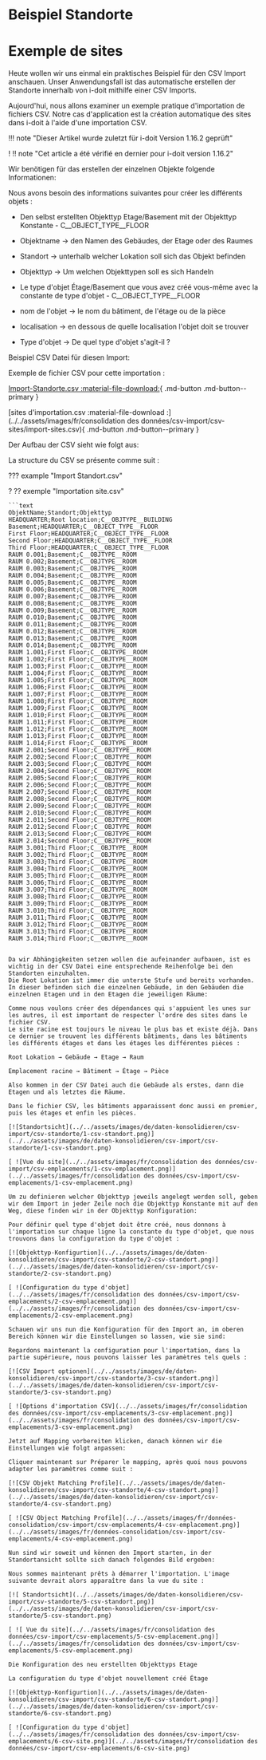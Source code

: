 <!-- TRANSLATED by md-translate -->
# Beispiel Standorte

# Exemple de sites

Heute wollen wir uns einmal ein praktisches Beispiel für den CSV Import anschauen.
Unser Anwendungsfall ist das automatische erstellen der Standorte innerhalb von i-doit mithilfe einer CSV Imports.

Aujourd'hui, nous allons examiner un exemple pratique d'importation de fichiers CSV.
Notre cas d'application est la création automatique des sites dans i-doit à l'aide d'une importation CSV.

!!! note "Dieser Artikel wurde zuletzt für i-doit Version 1.16.2 geprüft"

! !! note "Cet article a été vérifié en dernier pour i-doit version 1.16.2"

Wir benötigen für das erstellen der einzelnen Objekte folgende Informationen:

Nous avons besoin des informations suivantes pour créer les différents objets :

* Den selbst erstellten Objekttyp Etage/Basement mit der Objekttyp Konstante - C__OBJECT_TYPE__FLOOR
* Objektname → den Namen des Gebäudes, der Etage oder des Raumes
* Standort → unterhalb welcher Lokation soll sich das Objekt befinden
* Objekttyp → Um welchen Objekttypen soll es sich Handeln

* Le type d'objet Étage/Basement que vous avez créé vous-même avec la constante de type d'objet - C__OBJECT_TYPE__FLOOR
* nom de l'objet → le nom du bâtiment, de l'étage ou de la pièce
* localisation → en dessous de quelle localisation l'objet doit se trouver
* Type d'objet → De quel type d'objet s'agit-il ?

Beispiel CSV Datei für diesen Import:

Exemple de fichier CSV pour cette importation :

[Import-Standorte.csv :material-file-download:](../../assets/images/de/daten-konsolidieren/csv-import/csv-standorte/Import-Standorte.csv){ .md-button .md-button--primary }

[sites d'importation.csv :material-file-download :](../../assets/images/fr/consolidation des données/csv-import/csv-sites/import-sites.csv){ .md-button .md-button--primary }

Der Aufbau der CSV sieht wie folgt aus:

La structure du CSV se présente comme suit :

??? example "Import Standort.csv"

? ?? exemple "Importation site.csv"

```
```text
ObjektName;Standort;Objekttyp
HEADQUARTER;Root location;C__OBJTYPE__BUILDING
Basement;HEADQUARTER;C__OBJECT_TYPE__FLOOR
First Floor;HEADQUARTER;C__OBJECT_TYPE__FLOOR
Second Floor;HEADQUARTER;C__OBJECT_TYPE__FLOOR
Third Floor;HEADQUARTER;C__OBJECT_TYPE__FLOOR
RAUM 0.001;Basement;C__OBJTYPE__ROOM
RAUM 0.002;Basement;C__OBJTYPE__ROOM
RAUM 0.003;Basement;C__OBJTYPE__ROOM
RAUM 0.004;Basement;C__OBJTYPE__ROOM
RAUM 0.005;Basement;C__OBJTYPE__ROOM
RAUM 0.006;Basement;C__OBJTYPE__ROOM
RAUM 0.007;Basement;C__OBJTYPE__ROOM
RAUM 0.008;Basement;C__OBJTYPE__ROOM
RAUM 0.009;Basement;C__OBJTYPE__ROOM
RAUM 0.010;Basement;C__OBJTYPE__ROOM
RAUM 0.011;Basement;C__OBJTYPE__ROOM
RAUM 0.012;Basement;C__OBJTYPE__ROOM
RAUM 0.013;Basement;C__OBJTYPE__ROOM
RAUM 0.014;Basement;C__OBJTYPE__ROOM
RAUM 1.001;First Floor;C__OBJTYPE__ROOM
RAUM 1.002;First Floor;C__OBJTYPE__ROOM
RAUM 1.003;First Floor;C__OBJTYPE__ROOM
RAUM 1.004;First Floor;C__OBJTYPE__ROOM
RAUM 1.005;First Floor;C__OBJTYPE__ROOM
RAUM 1.006;First Floor;C__OBJTYPE__ROOM
RAUM 1.007;First Floor;C__OBJTYPE__ROOM
RAUM 1.008;First Floor;C__OBJTYPE__ROOM
RAUM 1.009;First Floor;C__OBJTYPE__ROOM
RAUM 1.010;First Floor;C__OBJTYPE__ROOM
RAUM 1.011;First Floor;C__OBJTYPE__ROOM
RAUM 1.012;First Floor;C__OBJTYPE__ROOM
RAUM 1.013;First Floor;C__OBJTYPE__ROOM
RAUM 1.014;First Floor;C__OBJTYPE__ROOM
RAUM 2.001;Second Floor;C__OBJTYPE__ROOM
RAUM 2.002;Second Floor;C__OBJTYPE__ROOM
RAUM 2.003;Second Floor;C__OBJTYPE__ROOM
RAUM 2.004;Second Floor;C__OBJTYPE__ROOM
RAUM 2.005;Second Floor;C__OBJTYPE__ROOM
RAUM 2.006;Second Floor;C__OBJTYPE__ROOM
RAUM 2.007;Second Floor;C__OBJTYPE__ROOM
RAUM 2.008;Second Floor;C__OBJTYPE__ROOM
RAUM 2.009;Second Floor;C__OBJTYPE__ROOM
RAUM 2.010;Second Floor;C__OBJTYPE__ROOM
RAUM 2.011;Second Floor;C__OBJTYPE__ROOM
RAUM 2.012;Second Floor;C__OBJTYPE__ROOM
RAUM 2.013;Second Floor;C__OBJTYPE__ROOM
RAUM 2.014;Second Floor;C__OBJTYPE__ROOM
RAUM 3.001;Third Floor;C__OBJTYPE__ROOM
RAUM 3.002;Third Floor;C__OBJTYPE__ROOM
RAUM 3.003;Third Floor;C__OBJTYPE__ROOM
RAUM 3.004;Third Floor;C__OBJTYPE__ROOM
RAUM 3.005;Third Floor;C__OBJTYPE__ROOM
RAUM 3.006;Third Floor;C__OBJTYPE__ROOM
RAUM 3.007;Third Floor;C__OBJTYPE__ROOM
RAUM 3.008;Third Floor;C__OBJTYPE__ROOM
RAUM 3.009;Third Floor;C__OBJTYPE__ROOM
RAUM 3.010;Third Floor;C__OBJTYPE__ROOM
RAUM 3.011;Third Floor;C__OBJTYPE__ROOM
RAUM 3.012;Third Floor;C__OBJTYPE__ROOM
RAUM 3.013;Third Floor;C__OBJTYPE__ROOM
RAUM 3.014;Third Floor;C__OBJTYPE__ROOM
```
```

Da wir Abhängigkeiten setzen wollen die aufeinander aufbauen, ist es wichtig in der CSV Datei eine entsprechende Reihenfolge bei den Standorten einzuhalten.
Die Root Lokation ist immer die unterste Stufe und bereits vorhanden. In dieser befinden sich die einzelnen Gebäude, in den Gebäuden die einzelnen Etagen und in den Etagen die jeweiligen Räume:

Comme nous voulons créer des dépendances qui s'appuient les unes sur les autres, il est important de respecter l'ordre des sites dans le fichier CSV.
Le site racine est toujours le niveau le plus bas et existe déjà. Dans ce dernier se trouvent les différents bâtiments, dans les bâtiments les différents étages et dans les étages les différentes pièces :

Root Lokation → Gebäude → Etage → Raum

Emplacement racine → Bâtiment → Étage → Pièce

Also kommen in der CSV Datei auch die Gebäude als erstes, dann die Etagen und als letztes die Räume.

Dans le fichier CSV, les bâtiments apparaissent donc aussi en premier, puis les étages et enfin les pièces.

[![Standortsicht](../../assets/images/de/daten-konsolidieren/csv-import/csv-standorte/1-csv-standort.png)](../../assets/images/de/daten-konsolidieren/csv-import/csv-standorte/1-csv-standort.png)

[ ![Vue du site](../../assets/images/fr/consolidation des données/csv-import/csv-emplacements/1-csv-emplacement.png)](../../assets/images/fr/consolidation des données/csv-import/csv-emplacements/1-csv-emplacement.png)

Um zu definieren welcher Objekttyp jeweils angelegt werden soll, geben wir dem Import in jeder Zeile noch die Objekttyp Konstante mit auf den Weg, diese finden wir in der Objekttyp Konfiguration:

Pour définir quel type d'objet doit être créé, nous donnons à l'importation sur chaque ligne la constante du type d'objet, que nous trouvons dans la configuration du type d'objet :

[![Objekttyp-Konfigurtion](../../assets/images/de/daten-konsolidieren/csv-import/csv-standorte/2-csv-standort.png)](../../assets/images/de/daten-konsolidieren/csv-import/csv-standorte/2-csv-standort.png)

[ ![Configuration du type d'objet](../../assets/images/fr/consolidation des données/csv-import/csv-emplacements/2-csv-emplacement.png)](../../assets/images/fr/consolidation des données/csv-import/csv-emplacements/2-csv-emplacement.png)

Schauen wir uns nun die Konfiguration für den Import an, im oberen Bereich können wir die Einstellungen so lassen, wie sie sind:

Regardons maintenant la configuration pour l'importation, dans la partie supérieure, nous pouvons laisser les paramètres tels quels :

[![CSV Import optionen](../../assets/images/de/daten-konsolidieren/csv-import/csv-standorte/3-csv-standort.png)](../../assets/images/de/daten-konsolidieren/csv-import/csv-standorte/3-csv-standort.png)

[ ![Options d'importation CSV](../../assets/images/fr/consolidation des données/csv-import/csv-emplacements/3-csv-emplacement.png)](../../assets/images/fr/consolidation des données/csv-import/csv-emplacements/3-csv-emplacement.png)

Jetzt auf Mapping vorbereiten klicken, danach können wir die Einstellungen wie folgt anpassen:

Cliquer maintenant sur Préparer le mapping, après quoi nous pouvons adapter les paramètres comme suit :

[![CSV Objekt Matching Profile](../../assets/images/de/daten-konsolidieren/csv-import/csv-standorte/4-csv-standort.png)](../../assets/images/de/daten-konsolidieren/csv-import/csv-standorte/4-csv-standort.png)

[ ![CSV Object Matching Profile](../../assets/images/fr/données-consolidation/csv-import/csv-emplacements/4-csv-emplacement.png)](../../assets/images/fr/données-consolidation/csv-import/csv-emplacements/4-csv-emplacement.png)

Nun sind wir soweit und können den Import starten, in der Standortansicht sollte sich danach folgendes Bild ergeben:

Nous sommes maintenant prêts à démarrer l'importation. L'image suivante devrait alors apparaître dans la vue du site :

[![ Standortsicht](../../assets/images/de/daten-konsolidieren/csv-import/csv-standorte/5-csv-standort.png)](../../assets/images/de/daten-konsolidieren/csv-import/csv-standorte/5-csv-standort.png)

[ ![ Vue du site](../../assets/images/fr/consolidation des données/csv-import/csv-emplacements/5-csv-emplacement.png)](../../assets/images/fr/consolidation des données/csv-import/csv-emplacements/5-csv-emplacement.png)

Die Konfiguration des neu erstellten Objekttyps Etage

La configuration du type d'objet nouvellement créé Étage

[![Objekttyp-Konfigurtion](../../assets/images/de/daten-konsolidieren/csv-import/csv-standorte/6-csv-standort.png)](../../assets/images/de/daten-konsolidieren/csv-import/csv-standorte/6-csv-standort.png)

[ ![Configuration du type d'objet](../../assets/images/fr/consolidation des données/csv-import/csv-emplacements/6-csv-site.png)](../../assets/images/fr/consolidation des données/csv-import/csv-emplacements/6-csv-site.png)